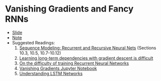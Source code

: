 # Vanishing Gradients and Fancy RNNs

- [Slide](http://web.stanford.edu/class/cs224n/slides/cs224n-2020-lecture07-fancy-rnn.pdf)
- [Note](http://web.stanford.edu/class/cs224n/readings/cs224n-2019-notes05-LM_RNN.pdf)
- Suggested Readings:
    1. [Sequence Modeling: Recurrent and Recursive Neural Nets](http://www.deeplearningbook.org/contents/rnn.html) (Sections 10.3, 10.5, 10.7-10.12)
    2. [Learning long-term dependencies with gradient descent is difficult](http://ai.dinfo.unifi.it/paolo//ps/tnn-94-gradient.pdf)
    3. [On the difficulty of training Recurrent Neural Networks](https://arxiv.org/pdf/1211.5063.pdf)
    4. [Vanishing Gradients Jupyter Notebook](https://web.stanford.edu/class/archive/cs/cs224n/cs224n.1174/lectures/vanishing_grad_example.html)
    5. [Understanding LSTM Networks](http://colah.github.io/posts/2015-08-Understanding-LSTMs/)
